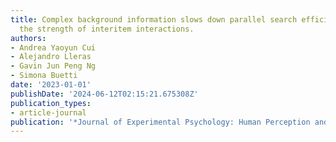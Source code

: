 ```yaml
---
title: Complex background information slows down parallel search efficiency by reducing
  the strength of interitem interactions.
authors:
- Andrea Yaoyun Cui
- Alejandro Lleras
- Gavin Jun Peng Ng
- Simona Buetti
date: '2023-01-01'
publishDate: '2024-06-12T02:15:21.675308Z'
publication_types:
- article-journal
publication: '*Journal of Experimental Psychology: Human Perception and Performance*'
---
```

